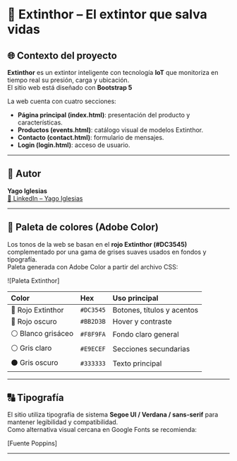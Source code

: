 # 🧯 Extinthor – El extintor que salva vidas

## 🌐 Contexto del proyecto
**Extinthor** es un extintor inteligente con tecnología **IoT** que monitoriza en tiempo real su presión, carga y ubicación.  
El sitio web está diseñado con **Bootstrap 5** 

La web cuenta con cuatro secciones:
- **Página principal (index.html)**: presentación del producto y características.  
- **Productos (events.html)**: catálogo visual de modelos Extinthor.  
- **Contacto (contact.html)**: formulario de mensajes.  
- **Login (login.html)**: acceso de usuario.

---

## 👤 Autor

**Yago Iglesias**  
[🔗 LinkedIn – Yago Iglesias](https://www.linkedin.com/in/yago-iglesias/)  

---

## 🎨 Paleta de colores (Adobe Color)

Los tonos de la web se basan en el **rojo Extinthor (#DC3545)** complementado por una gama de grises suaves usados en fondos y tipografía.  
Paleta generada con Adobe Color a partir del archivo CSS:

![Paleta Extinthor]

| Color | Hex | Uso principal |
|:------|:----|:---------------|
| 🔴 Rojo Extinthor | `#DC3545` | Botones, títulos y acentos |
| 🔴 Rojo oscuro | `#BB2D3B` | Hover y contraste |
| ⚪ Blanco grisáceo | `#F8F9FA` | Fondo claro general |
| ⚪ Gris claro | `#E9ECEF` | Secciones secundarias |
| ⚫ Gris oscuro | `#333333` | Texto principal |

---

## 🔠 Tipografía

El sitio utiliza tipografía de sistema **Segoe UI / Verdana / sans-serif** para mantener legibilidad y compatibilidad.  
Como alternativa visual cercana en Google Fonts se recomienda:

[Fuente Poppins]

---
